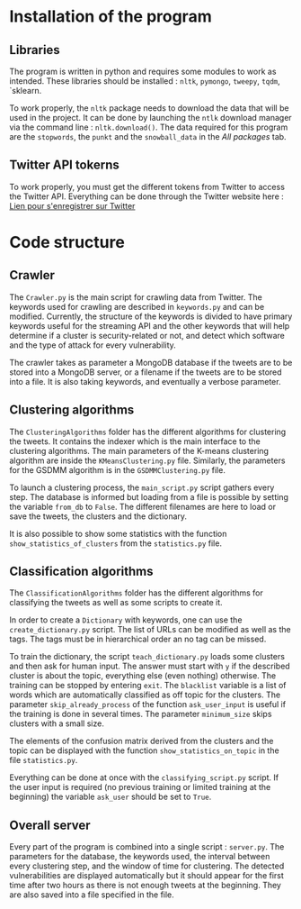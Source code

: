 # Installation of the program

## Libraries

The program is written in python and requires some modules to work as intended.
These libraries should be installed : `nltk`, `pymongo`, `tweepy`, `tqdm`, `sklearn.

To work properly, the `nltk` package needs to download the data that will be used in the project.
It can be done by launching the `ntlk` download manager via the command line : `nltk.download()`.
The data required for this program are the `stopwords`, the `punkt` and the `snowball_data` in the
 *All packages* tab.

## Twitter API tokerns

To work properly, you must get the different tokens from Twitter to access the Twitter API.
Everything can be done through the Twitter website here :
[Lien pour s'enregistrer sur Twitter](https://apps.twitter.com/app/new)

# Code structure

## Crawler

The `Crawler.py` is the main script for crawling data from Twitter.
The keywords used for crawling are described in `keywords.py` and
can be modified. Currently, the structure of the keywords is divided to
have primary keywords useful for the streaming API and the other keywords
that will help determine if a cluster is security-related or not, and detect
which software and the type of attack for every vulnerability.

The crawler takes as parameter a MongoDB database if the tweets
are to be stored into a MongoDB server, or a filename if the
tweets are to be stored into a file. It is also taking keywords,
and eventually a verbose parameter.

## Clustering algorithms

The `ClusteringAlgorithms` folder has the different algorithms
for clustering the tweets. It contains the indexer which is the main
interface to the clustering algorithms. The main parameters of the K-means
clustering algorithm are inside the `KMeansClustering.py` file.
Similarly, the parameters for the GSDMM algorithm is in the `GSDMMClustering.py` file.

To launch a clustering process, the `main_script.py` script gathers every step.
The database is informed but loading from a file is possible by setting the
variable `from_db` to `False`. The different filenames are here to load or save
the tweets, the clusters and the dictionary.

It is also possible to show some statistics with the function
`show_statistics_of_clusters` from the `statistics.py` file.

## Classification algorithms

The `ClassificationAlgorithms` folder has the different algorithms for
classifying the tweets as well as some scripts to create it.

In order to create a `Dictionary` with keywords, one can use the `create_dictionary.py`
 script. The list of URLs can be modified as well as the tags. The tags must be in
 hierarchical order an no tag can be missed.

To train the dictionary, the script `teach_dictionary.py` loads some clusters and
then ask for human input. The answer must start with `y` if the described cluster
is about the topic, everything else (even nothing) otherwise. The training can be
stopped by entering `exit`. The `blacklist` variable is a list of words which are
automatically classified as off topic for the clusters. The parameter
`skip_already_process` of the function `ask_user_input` is useful if the training
is done in several times. The parameter `minimum_size` skips clusters with a small size.

The elements of the confusion matrix derived from the clusters and the topic can
be displayed with the function `show_statistics_on_topic` in the file `statistics.py`.

Everything can be done at once with the `classifying_script.py` script. If the user
input is required (no previous training or limited training at the beginning)
the variable `ask_user` should be set to `True`.

## Overall server

Every part of the program is combined into a single script : `server.py`.
The parameters for the database, the keywords used, the interval between every
clustering step, and the window of time for clustering. The detected vulnerabilities
are displayed automatically but it should appear for the first time after two hours
as there is not enough tweets at the beginning. They are also saved into a file
specified in the file.